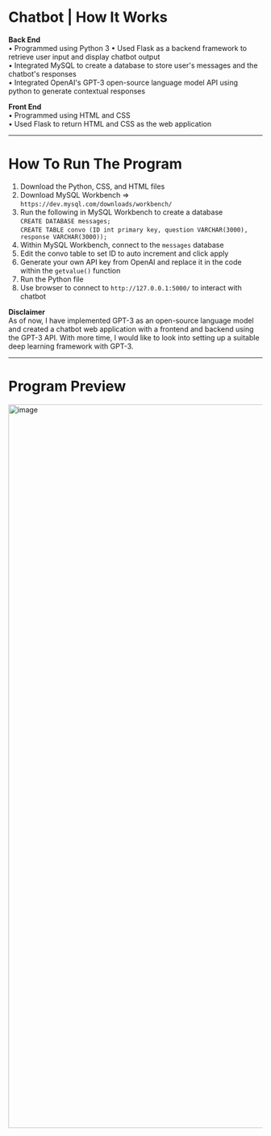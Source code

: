 # Chatbot | How It Works

**Back End**  
• Programmed using Python 3
• Used Flask as a backend framework to retrieve user input and display chatbot output   
• Integrated MySQL to create a database to store user's messages and the chatbot's responses  
• Integrated OpenAI's GPT-3 open-source language model API using python to generate contextual responses

**Front End**  
• Programmed using HTML and CSS  
• Used Flask to return HTML and CSS as the web application

** **
  
    
    
# How To Run The Program

1. Download the Python, CSS, and HTML files  
2. Download MySQL Workbench => `https://dev.mysql.com/downloads/workbench/`
3. Run the following in MySQL Workbench to create a database  
`CREATE DATABASE messages;`  
`CREATE TABLE convo (ID int primary key, question VARCHAR(3000), response VARCHAR(3000));`
4. Within MySQL Workbench, connect to the `messages` database
5. Edit the convo table to set ID to auto increment and click apply
6. Generate your own API key from OpenAI and replace it in the code within the `getvalue()` function  
7. Run the Python file  
8. Use browser to connect to `http://127.0.0.1:5000/` to interact with chatbot  




  
**Disclaimer**  
As of now, I have implemented GPT-3 as an open-source language model and created a chatbot web application with a frontend and backend using the GPT-3 API. With more time, I would like to look into setting up a suitable deep learning framework with GPT-3. 

** **
    
    
# Program Preview

<img width="1435" alt="image" src="https://github.com/CharlotteLaw/chatbot/assets/69742430/155f7055-6bd4-4b3e-a5dd-a167f23e7c3d">
